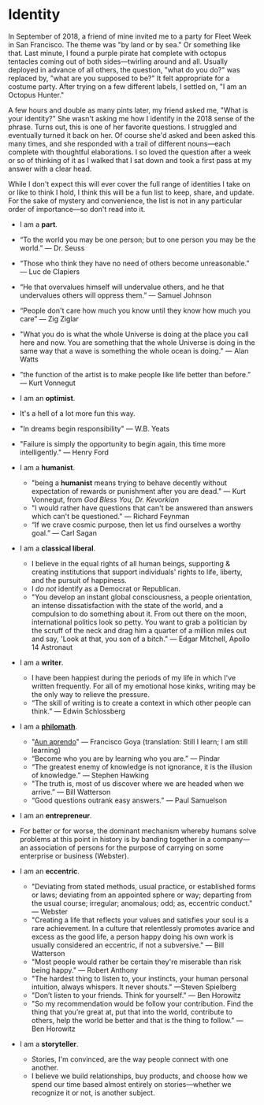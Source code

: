 # Identity

In September of 2018, a friend of mine invited me to a party for Fleet Week in San Francisco. The theme was "by land or by sea." Or something like that. Last minute, I found a purple pirate hat complete with octopus tentacles coming out of both sides—twirling around and all. Usually deployed in advance of all others, the question, "what do you do?" was replaced by, "what are you supposed to be?" It felt appropriate for a costume party. After trying on a few different labels, I settled on, "I am an Octopus Hunter." 

A few hours and double as many pints later, my friend asked me, "What is your identity?" She wasn't asking me how I identify in the 2018 sense of the phrase. Turns out, this is one of her favorite questions. I struggled and eventually turned it back on her. Of course she'd asked and been asked this many times, and she responded with a trail of different nouns—each complete with thoughtful elaborations. I so loved the question after a week or so of thinking of it as I walked that I sat down and took a first pass at my answer with a clear head. 

While I don't expect this will ever cover the full range of identities I take on or like to think I hold, I think this will be a fun list to keep, share, and update. For the sake of mystery and convenience, the list is not in any particular order of importance—so don't read into it. 

* I am a **part**.
 * “To the world you may be one person; but to one person you may be the world.” — Dr. Seuss
 * “Those who think they have no need of others become unreasonable.” — Luc de Clapiers
 * “He that overvalues himself will undervalue others, and he that undervalues others will oppress them.” — Samuel Johnson
 * “People don't care how much you know until they know how much you care” — Zig Ziglar
 * "What you do is what the whole Universe is doing at the place you call here and now. You are something that the whole Universe is doing in the same way that a wave is something the whole ocean is doing." — Alan Watts
 * ”the function of the artist is to make people like life better than before.” — Kurt Vonnegut

* I am an **optimist**.
 * It's a hell of a lot more fun this way.
 * "In dreams begin responsibility" — W.B. Yeats
 * "Failure is simply the opportunity to begin again, this time more intelligently." — Henry Ford

* I am a **humanist**.
  * "being a **humanist** means trying to behave decently without expectation of rewards or punishment after you are dead." — Kurt Vonnegut, from *God Bless You, Dr. Kevorkian*
  * "I would rather have questions that can't be answered than answers which can't be questioned." — Richard Feynman
  * “If we crave cosmic purpose, then let us find ourselves a worthy goal.” — Carl Sagan

* I am a **classical liberal**.
  * I believe in the equal rights of all human beings, supporting & creating institutions that support individuals' rights to life, liberty, and the pursuit of happiness. 
  * I *do not* identify as a Democrat or Republican.
  * "You develop an instant global consciousness, a people orientation, an intense dissatisfaction with the state of the world, and a compulsion to do something about it. From out there on the moon, international politics look so petty. You want to grab a politician by the scruff of the neck and drag him a quarter of a million miles out and say, 'Look at that, you son of a bitch." — Edgar Mitchell, Apollo 14 Astronaut

* I am a **writer**.
  * I have been happiest during the periods of my life in which I've written frequently. For all of my emotional hose kinks, writing may be the only way to relieve the pressure.
  * “The skill of writing is to create a context in which other people can think.” — Edwin Schlossberg
  
* I am a [**philomath**](https://en.wikipedia.org/wiki/Philomath).
  * "[Aun aprendo](https://commons.wikimedia.org/wiki/File:A%C3%BAn_aprendo.jpg)" — Francisco Goya (translation: Still I learn; I am still learning)
  * “Become who you are by learning who you are.” — Pindar
  * “The greatest enemy of knowledge is not ignorance, it is the illusion of knowledge.” — Stephen Hawking
  * "The truth is, most of us discover where we are headed when we arrive.” — Bill Watterson
  * “Good questions outrank easy answers.” — Paul Samuelson
  
* I am an **entrepreneur**.
 * For better or for worse, the dominant mechanism whereby humans solve problems at this point in history is by banding together in a company—an association of persons for the purpose of carrying on some enterprise or business (Webster).
  
* I am an **eccentric**.
  * "Deviating from stated methods, usual practice, or established forms or laws; deviating from an appointed sphere or way; departing from the usual course; irregular; anomalous; odd; as, eccentric conduct." — Webster
  * "Creating a life that reflects your values and satisfies your soul is a rare achievement. In a culture that relentlessly promotes avarice and excess as the good life, a person happy doing his own work is usually considered an eccentric, if not a subversive." — Bill Watterson
  * "Most people would rather be certain they're miserable than risk being happy." — Robert Anthony
  * "The hardest thing to listen to, your instincts, your human personal intuition, always whispers. It never shouts." —Steven Spielberg
  * "Don’t listen to your friends. Think for yourself." — Ben Horowitz
  * "So my recommendation would be follow your contribution. Find the thing that you’re great at, put that into the world, contribute to others, help the world be better and that is the thing to follow." — Ben Horowitz
  
* I am a **storyteller**.
  * Stories, I'm convinced, are the way people connect with one another.
  * I believe we build relationships, buy products, and choose how we spend our time based almost entirely on stories—whether we recognize it or not, is another subject.


